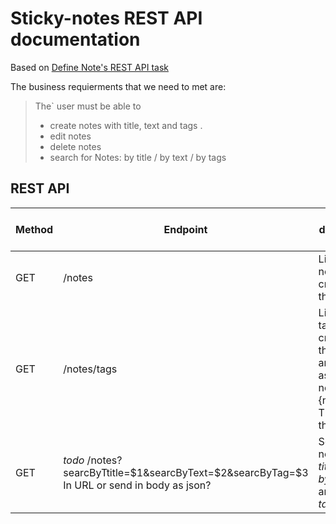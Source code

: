 # Sticky-notes REST API documentation

Based on [Define Note's REST API task](https://github.com/aivaraleksiev/Sticky-notes.com/issues/4)

The business requierments that we need to met are: 

> The` user must be able to
> - create notes with title, text and tags .
> - edit notes
> - delete notes
> - search for Notes: by title / by text / by tags

## REST API

| Method | Endpoint | description| error status code |
| ------ | ------   | ------     | ------            |
| GET    | /notes   | Lists all notes created by the user.  | _todo_ |
| GET    | /notes/tags | Lists all tags created by the user and the asscoicated notes {noteId: Title} with them. | _todo_ |
| GET    |  _todo_ /notes?searcByTtitle=$1&searcByText=$2&searcByTag=$3  In URL or send in body as json? | Search for notes: _by title_ and/or _by text_ and/or _by tags_ | _todo_ |
